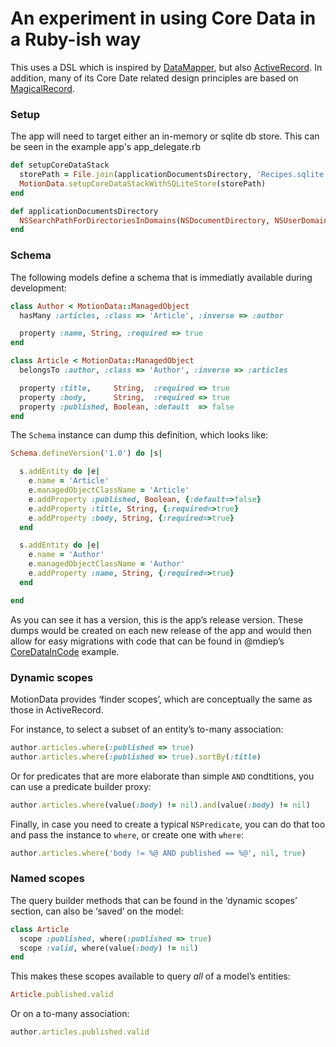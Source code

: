# An experiment in using Core Data in a Ruby-ish way

This uses a DSL which is inspired by [DataMapper](http://datamapper.org), but
also [ActiveRecord](http://api.rubyonrails.org/classes/ActiveRecord/Base.html).
In addition, many of its Core Date related design principles are based on
[MagicalRecord](https://github.com/magicalpanda/MagicalRecord).

### Setup

The app will need to target either an in-memory or sqlite db store. This can be seen in the example app's app_delegate.rb

```ruby
def setupCoreDataStack
  storePath = File.join(applicationDocumentsDirectory, 'Recipes.sqlite')
  MotionData.setupCoreDataStackWithSQLiteStore(storePath)
end

def applicationDocumentsDirectory
  NSSearchPathForDirectoriesInDomains(NSDocumentDirectory, NSUserDomainMask, true).last
end
```

### Schema

The following models define a schema that is immediatly available during development:

```ruby
class Author < MotionData::ManagedObject
  hasMany :articles, :class => 'Article', :inverse => :author

  property :name, String, :required => true
end

class Article < MotionData::ManagedObject
  belongsTo :author, :class => 'Author', :inverse => :articles

  property :title,     String,  :required => true
  property :body,      String,  :required => true
  property :published, Boolean, :default  => false
end
```

The `Schema` instance can dump this definition, which looks like:

```ruby
Schema.defineVersion('1.0') do |s|

  s.addEntity do |e|
    e.name = 'Article'
    e.managedObjectClassName = 'Article'
    e.addProperty :published, Boolean, {:default=>false}
    e.addProperty :title, String, {:required=>true}
    e.addProperty :body, String, {:required=>true}
  end

  s.addEntity do |e|
    e.name = 'Author'
    e.managedObjectClassName = 'Author'
    e.addProperty :name, String, {:required=>true}
  end

end
```

As you can see it has a version, this is the app’s release version. These dumps
would be created on each new release of the app and would then allow for easy
migrations with code that can be found in @mdiep’s [CoreDataInCode][1] example.

### Dynamic scopes

MotionData provides ‘finder scopes’, which are conceptually the same as those
in ActiveRecord.

For instance, to select a subset of an entity’s to-many association:

```ruby
author.articles.where(:published => true)
author.articles.where(:published => true).sortBy(:title)
```

Or for predicates that are more elaborate than simple `AND` condtitions, you
can use a predicate builder proxy:

```ruby
author.articles.where(value(:body) != nil).and(value(:body) != nil)
```

Finally, in case you need to create a typical `NSPredicate`, you can do that
too and pass the instance to `where`, or create one with `where`:

```ruby
author.articles.where('body != %@ AND published == %@', nil, true)
```


### Named scopes

The query builder methods that can be found in the ‘dynamic scopes’ section,
can also be ‘saved’ on the model:

```ruby
class Article
  scope :published, where(:published => true)
  scope :valid, where(value(:body) != nil)
end
```

This makes these scopes available to query _all_ of a model’s entities:

```ruby
Article.published.valid
```

Or on a to-many association:

```ruby
author.articles.published.valid
```


[1]: https://github.com/mdiep/CoreDataInCode
